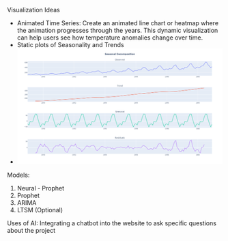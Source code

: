 Visualization Ideas
- Animated Time Series: Create an animated line chart or heatmap where the animation progresses through the years. This dynamic visualization can help users see how temperature anomalies change over time.
- Static plots of Seasonality and Trends
- ![Alt text](image.png)

Models:
1. Neural - Prophet
2. Prophet
3. ARIMA
4. LTSM (Optional)

Uses of AI:
Integrating a chatbot into the website to ask specific questions about the project



